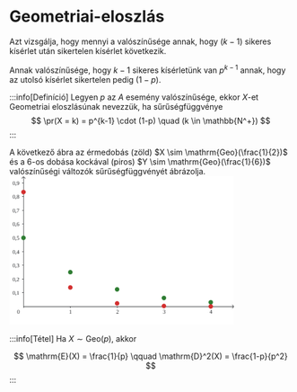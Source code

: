 # Geometriai-eloszlás

Azt vizsgálja, hogy mennyi a valószínűsége annak, hogy $(k-1)$ sikeres kísérlet után sikertelen kísérlet következik.

Annak valószínűsége, hogy $k-1$ sikeres kísérletünk van $p^{k-1}$ annak, hogy az utolsó kísérlet sikertelen pedig
$(1-p)$.

:::info[Definíció]
Legyen $p$ az $A$ esemény valószínűsége, ekkor $X$-et Geometriai eloszlásúnak nevezzük, ha sűrűségfüggvénye
$$
\pr(X = k) = p^{k-1} \cdot (1-p) \quad (k \in \mathbb{N^+})
$$
:::

A következő ábra az érmedobás (zöld) $X \sim \mathrm{Geo}(\frac{1}{2})$ és a 6-os dobása kockával (piros)
$Y \sim \mathrm{Geo}(\frac{1}{6})$ valószínűségi változók sűrűségfüggvényét ábrázolja.
<img src="/img/probstat/Geometric.svg" alt="drawing" width="400"/>

:::info[Tétel]
Ha $X \sim \mathrm{Geo}(p)$, akkor

$$
\mathrm{E}(X) = \frac{1}{p} \qquad \mathrm{D}^2(X) = \frac{1-p}{p^2}
$$
:::
